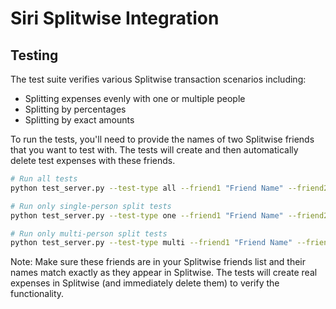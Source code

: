 # Siri Splitwise Integration

## Testing

The test suite verifies various Splitwise transaction scenarios including:
- Splitting expenses evenly with one or multiple people
- Splitting by percentages
- Splitting by exact amounts

To run the tests, you'll need to provide the names of two Splitwise friends that you want to test with. The tests will create and then automatically delete test expenses with these friends.

```bash
# Run all tests
python test_server.py --test-type all --friend1 "Friend Name" --friend2 "Other Friend"

# Run only single-person split tests
python test_server.py --test-type one --friend1 "Friend Name" --friend2 "Other Friend"

# Run only multi-person split tests
python test_server.py --test-type multi --friend1 "Friend Name" --friend2 "Other Friend"
```

Note: Make sure these friends are in your Splitwise friends list and their names match exactly as they appear in Splitwise. The tests will create real expenses in Splitwise (and immediately delete them) to verify the functionality.
